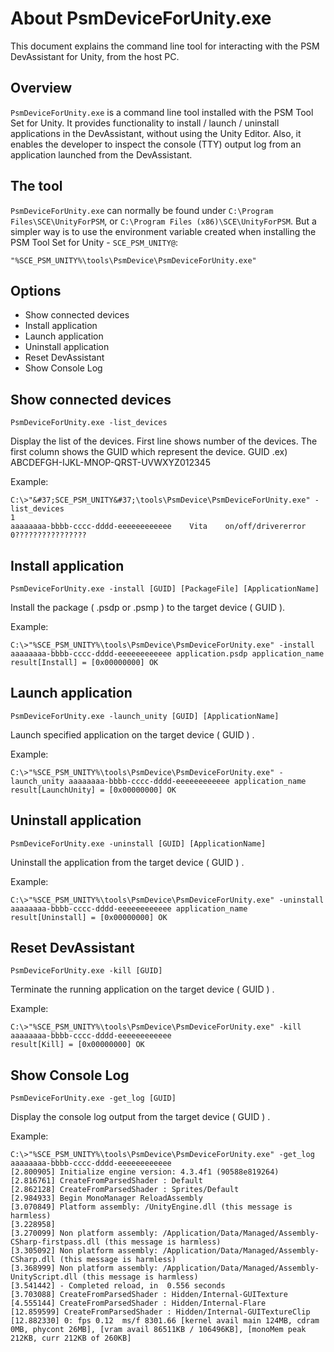 About PsmDeviceForUnity.exe
===

This document explains the command line tool for interacting with the PSM DevAssistant for Unity, from the host PC.

## Overview

``PsmDeviceForUnity.exe`` is a command line tool installed with the PSM Tool Set for Unity.
It provides functionality to install / launch / uninstall applications in the DevAssistant, without using the Unity Editor.
Also, it enables the developer to inspect the console (TTY) output log from an application launched from the DevAssistant.

## The tool

``PsmDeviceForUnity.exe`` can normally be found under ``C:\Program Files\SCE\UnityForPSM``, or ``C:\Program Files (x86)\SCE\UnityForPSM``.
But a simpler way is to use the environment variable created when installing the PSM Tool Set for Unity - ``SCE_PSM_UNITY@``:

```
"%SCE_PSM_UNITY%\tools\PsmDevice\PsmDeviceForUnity.exe"
```

## Options

* Show connected devices
* Install application
* Launch application
* Uninstall application
* Reset DevAssistant
* Show Console Log

## Show connected devices

``PsmDeviceForUnity.exe -list_devices``

Display the list of the devices. First line shows number of the devices.
The first column shows the GUID which represent the device.
GUID .ex) ABCDEFGH-IJKL-MNOP-QRST-UVWXYZ012345

Example:

````
C:\>"&#37;SCE_PSM_UNITY&#37;\tools\PsmDevice\PsmDeviceForUnity.exe" -list_devices
1
aaaaaaaa-bbbb-cccc-dddd-eeeeeeeeeeee    Vita    on/off/drivererror     0????????????????
````

## Install application

``PsmDeviceForUnity.exe -install [GUID] [PackageFile] [ApplicationName]``

Install the package ( .psdp or .psmp ) to the target device ( GUID ).

Example:

````
C:\>"%SCE_PSM_UNITY%\tools\PsmDevice\PsmDeviceForUnity.exe" -install aaaaaaaa-bbbb-cccc-dddd-eeeeeeeeeeee application.psdp application_name
result[Install] = [0x00000000] OK
````

## Launch application

``PsmDeviceForUnity.exe -launch_unity [GUID] [ApplicationName]``

Launch specified application on the target device ( GUID ) .

Example:

````
C:\>"%SCE_PSM_UNITY%\tools\PsmDevice\PsmDeviceForUnity.exe" -launch_unity aaaaaaaa-bbbb-cccc-dddd-eeeeeeeeeeee application_name
result[LaunchUnity] = [0x00000000] OK
````

## Uninstall application

``PsmDeviceForUnity.exe -uninstall [GUID] [ApplicationName]``

Uninstall the application from the target device ( GUID ) .

Example:

````
C:\>"%SCE_PSM_UNITY%\tools\PsmDevice\PsmDeviceForUnity.exe" -uninstall aaaaaaaa-bbbb-cccc-dddd-eeeeeeeeeeee application_name
result[Uninstall] = [0x00000000] OK
````

## Reset DevAssistant

``PsmDeviceForUnity.exe -kill [GUID]``

Terminate the running application on the target device ( GUID ) .

Example:

````
C:\>"%SCE_PSM_UNITY%\tools\PsmDevice\PsmDeviceForUnity.exe" -kill aaaaaaaa-bbbb-cccc-dddd-eeeeeeeeeeee
result[Kill] = [0x00000000] OK
````

## Show Console Log

``PsmDeviceForUnity.exe -get_log [GUID]``

Display the console log output from the target device ( GUID ) .

Example:

````
C:\>"%SCE_PSM_UNITY%\tools\PsmDevice\PsmDeviceForUnity.exe" -get_log aaaaaaaa-bbbb-cccc-dddd-eeeeeeeeeeee
[2.800905] Initialize engine version: 4.3.4f1 (90588e819264)
[2.816761] CreateFromParsedShader : Default
[2.862128] CreateFromParsedShader : Sprites/Default
[2.984933] Begin MonoManager ReloadAssembly
[3.070849] Platform assembly: /UnityEngine.dll (this message is harmless)
[3.228958]
[3.270099] Non platform assembly: /Application/Data/Managed/Assembly-CSharp-firstpass.dll (this message is harmless)
[3.305092] Non platform assembly: /Application/Data/Managed/Assembly-CSharp.dll (this message is harmless)
[3.368999] Non platform assembly: /Application/Data/Managed/Assembly-UnityScript.dll (this message is harmless)
[3.541442] - Completed reload, in  0.556 seconds
[3.703088] CreateFromParsedShader : Hidden/Internal-GUITexture
[4.555144] CreateFromParsedShader : Hidden/Internal-Flare
[12.859599] CreateFromParsedShader : Hidden/Internal-GUITextureClip
[12.882330] 0: fps 0.12  ms/f 8301.66 [kernel avail main 124MB, cdram 0MB, phycont 26MB], [vram avail 86511KB / 106496KB], [monoMem peak 212KB, curr 212KB of 260KB]
````


